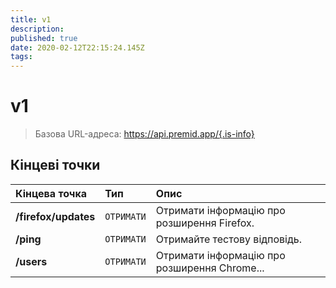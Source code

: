 ```yaml
---
title: v1
description:
published: true
date: 2020-02-12T22:15:24.145Z
tags:
---
```


# v1

> Базова URL-адреса: https://api.premid.app/{.is-info}


## Кінцеві точки

<table>
  <thead>
    <tr>
      <th style="text-align:left">Кінцева точка</th>
      <th style="text-align:left">Тип</th>
      <th style="text-align:left">Опис</th>
    </tr>
  </thead>
  <tbody>
    <tr>
      <td style="text-align:left"><b>/firefox/updates</b>
      </td>
      <td style="text-align:left"><code>ОТРИМАТИ</code></td>
      <td style="text-align:left">Отримати інформацію про розширення Firefox.</td>
    </tr>
    <tr>
      <td style="text-align:left"><b>/ping</b>
      </td>
      <td style="text-align:left"><code>ОТРИМАТИ</code></td>
      <td style="text-align:left">Отримайте тестову відповідь.</td>
    </tr>
    <tr>
      <td style="text-align:left"><b>/users</b>
      </td>
      <td style="text-align:left"><code>ОТРИМАТИ</code></td>
      <td style="text-align:left">Отримати інформацію про розширення Chrome...</td>
    </tr>
  </tbody>
</table>

